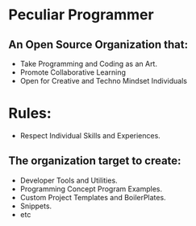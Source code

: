 
# Peculiar Programmer

## An Open Source Organization that:
- Take Programming and Coding as an Art.
- Promote Collaborative Learning 
- Open for Creative and Techno Mindset Individuals

# Rules:

- Respect Individual Skills and Experiences.

## The organization target to create:
- Developer Tools and Utilities.
- Programming Concept Program Examples.
- Custom Project Templates and BoilerPlates.
- Snippets.
- etc


